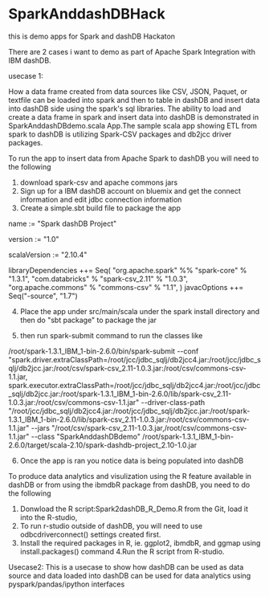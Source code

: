 # SparkAnddashDBHack
this is demo apps for Spark and dashDB Hackaton

There are 2 cases i want to demo as part of Apache Spark Integration with IBM dashDB.

usecase 1: 

How a data frame created from data sources like CSV, JSON, Paquet, or textfile can be loaded into spark and then to 
table in dashDB and insert data into dashDB side using the spark's sql libraries. The ability to load and create a data frame in 
spark and insert data into dashDB is demonstrated in SparkAnddashDBdemo.scala App.The sample scala app showing ETL from spark to dashDB is utilizing Spark-CSV packages and db2jcc driver packages. 

To run the app to insert data from Apache Spark to dashDB you will need to the following
1. download spark-csv and apache commons jars
2. Sign up for a IBM dashDB account on bluemix and get the connect information and edit jdbc connection information
3. Create a simple.sbt build file to package the app

name := "Spark dashDB Project"

version := "1.0"

scalaVersion := "2.10.4"

libraryDependencies ++= Seq(
                          "org.apache.spark" %% "spark-core" % "1.3.1",
                          "com.databricks" % "spark-csv_2.11" % "1.0.3",
                          "org.apache.commons" % "commons-csv" % "1.1",
                          )
javacOptions ++= Seq("-source", "1.7")

4. Place the app under src/main/scala under the spark install directory and then do "sbt package" to package the jar

5. then run spark-submit command to run the classes like

/root/spark-1.3.1_IBM_1-bin-2.6.0/bin/spark-submit --conf "spark.driver.extraClassPath=/root/jcc/jdbc_sqlj/db2jcc4.jar:/root/jcc/jdbc_sqlj/db2jcc.jar:/root/csv/spark-csv_2.11-1.0.3.jar:/root/csv/commons-csv-1.1.jar,
spark.executor.extraClassPath=/root/jcc/jdbc_sqlj/db2jcc4.jar:/root/jcc/jdbc_sqlj/db2jcc.jar:/root/spark-1.3.1_IBM_1-bin-2.6.0/lib/spark-csv_2.11-1.0.3.jar:/root/csv/commons-csv-1.1.jar" 
--driver-class-path "/root/jcc/jdbc_sqlj/db2jcc4.jar:/root/jcc/jdbc_sqlj/db2jcc.jar:/root/spark-1.3.1_IBM_1-bin-2.6.0/lib/spark-csv_2.11-1.0.3.jar:/root/csv/commons-csv-1.1.jar" 
--jars "/root/csv/spark-csv_2.11-1.0.3.jar,/root/csv/commons-csv-1.1.jar" 
--class "SparkAnddashDBdemo" /root/spark-1.3.1_IBM_1-bin-2.6.0/target/scala-2.10/spark-dashdb-project_2.10-1.0.jar

6. Once the app is ran you notice data is being populated into dashDB

To produce data analytics and visulization using the R feature available in dashDB or from using the ibmdbR package from dashDB, you need to do the following
1. Donwload the R script:Spark2dashDB_R_Demo.R from the Git, load it into the R-studio, 
2. To run r-studio outside of dashDB, you will need to use odbcdriverconnect() settings created first. 
3. Install the required packages in R, ie. ggplot2, ibmdbR, and ggmap using install.packages() command
4.Run the R script from R-studio.


Usecase2:
This is a usecase to show how dashDB can be used as data source and data loaded into dashDB can be used for data analytics using pyspark/pandas/ipython interfaces


